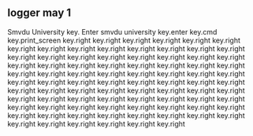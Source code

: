 ## logger may 1
Smvdu University key. Enter smvdu university key.enter key.cmd key.print_screen key.right key.right key.right
key.right key.right key.right key.right key.right key.right key.right key.right key.right key.right key.right key.right key.right key.right key.right key.right key.right key.right key.right key.right key.right key.right key.right key.right key.right key.right key.right key.right key.right key.right key.right key.right key.right key.right key.right key.right key.right key.right key.right key.right key.right key.right key.right key.right key.right key.right key.right key.right key.right key.right key.right key.right key.right key.right key.right key.right key.right key.right key.right key.right key.right key.right key.right key.right key.right key.right key.right key.right key.right key.right key.right key.right key.right key.right key.right key.right key.right key.right key.right key.right key.right

